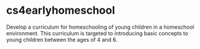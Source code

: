 # cs4earlyhomeschool
Develop a curriculum for homeschooling of young children in a homeschool environment. This curriculum is targeted to introducing basic concepts to young children between the ages of 4 and 6.
